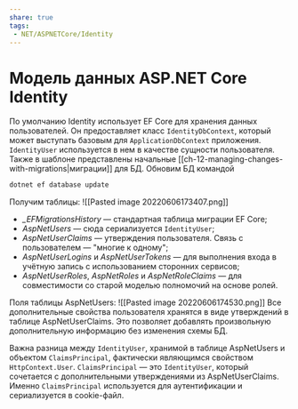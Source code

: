```yaml
---
share: true
tags:
 - NET/ASPNETCore/Identity
---
```

# Модель данных ASP.NET Core Identity
По умолчанию Identity использует EF Core для хранения данных пользователей. Он предоставляет класс `IdentityDbContext`, который может выступать базовым для `ApplicationDbContext` приложения. `IdentityUser` используется в нем в качестве сущности пользователя.
Также в шаблоне представлены начальные [[ch-12-managing-changes-with-migrations|миграции]] для БД. Обновим БД командой
```sh
dotnet ef database update
```
Получим таблицы:
![[Pasted image 20220606173407.png]]
- *\_EFMigrationsHistory* — стандартная таблица миграции EF Core;
- *AspNetUsers* — сюда сериализуется `IdentityUser`;
- *AspNetUserClaims* — утверждения пользователя. Связь с пользователем — "многие к одному";
- *AspNetUserLogins* и *AspNetUserTokens* — для выполнения входа в учётную запись с использованием сторонних сервисов;
- *AspNetUserRoles*, *AspNetRoles* и *AspNetRoleClaims* — для совместимости со старой моделью полномочий на основе ролей.

Поля таблицы AspNetUsers:
![[Pasted image 20220606174530.png]]
Все дополнительные свойства пользователя хранятся в виде утверждений в таблице AspNetUserClaims. Это позволяет добавлять произвольную дополнительную информацию без изменения схемы БД.

Важна разница между `IdentityUser`, хранимой в таблице AspNetUsers и объектом `ClaimsPrincipal`, фактически являющимся свойством `HttpContext.User`. `ClaimsPrincipal` — это `IdentityUser`, который сочетается с дополнительными утверждениями из AspNetUserClaims. Именно `ClaimsPrincipal` используется для аутентификации и сериализуется в cookie-файл.